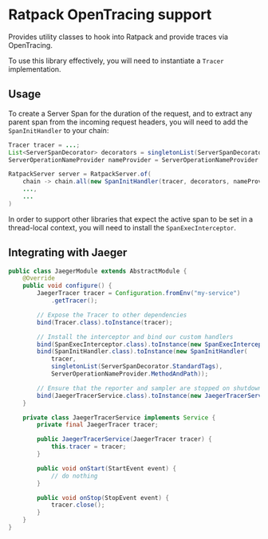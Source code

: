 # Ratpack OpenTracing support

Provides utility classes to hook into Ratpack and provide traces via OpenTracing.

To use this library effectively, you will need to instantiate a `Tracer` implementation.

## Usage

To create a Server Span for the duration of the request, and to extract any parent span from the incoming request
headers, you will need to add the `SpanInitHandler` to your chain:

```java
Tracer tracer = ...;
List<ServerSpanDecorator> decorators = singletonList(ServerSpanDecorator.StandardTags);
ServerOperationNameProvider nameProvider = ServerOperationNameProvider.MethodAndPath;

RatpackServer server = RatpackServer.of(
    chain -> chain.all(new SpanInitHandler(tracer, decorators, nameProvider)),
    ...,
    ...
)
```

In order to support other libraries that expect the active span to be set in a thread-local context, you will need
to install the `SpanExecInterceptor`.


## Integrating with Jaeger

```java
public class JaegerModule extends AbstractModule {
    @Override
    public void configure() {
        JaegerTracer tracer = Configuration.fromEnv("my-service")
            .getTracer();

        // Expose the Tracer to other dependencies
        bind(Tracer.class).toInstance(tracer);

        // Install the interceptor and bind our custom handlers
        bind(SpanExecInterceptor.class).toInstance(new SpanExecInterceptor(tracer));
        bind(SpanInitHandler.class).toInstance(new SpanInitHandler(
            tracer,
            singletonList(ServerSpanDecorator.StandardTags),
            ServerOperationNameProvider.MethodAndPath));

        // Ensure that the reporter and sampler are stopped on shutdown
        bind(JaegerTracerService.class).toInstance(new JaegerTracerService(tracer));
    }

    private class JaegerTracerService implements Service {
        private final JaegerTracer tracer;

        public JaegerTracerService(JaegerTracer tracer) {
            this.tracer = tracer;
        }

        public void onStart(StartEvent event) {
            // do nothing
        }

        public void onStop(StopEvent event) {
            tracer.close();
        }
    }
}
```